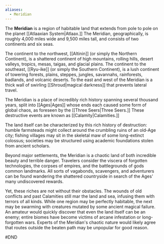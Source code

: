 ```yaml
---
aliases:
  - Meridian
---
```


The **Meridian** is a region of habitable land that extends from pole to pole on the planet [[Atlaaxian System|Atlaax.]] The Meridian, geographically, is roughly 4,000 miles wide and 9,500 miles tall, and consists of two continents and six seas.

The continent to the northwest, [[Altinin]] (or simply the Northern Continent), is a shattered continent of high mountains, rolling hills, desert valleys, tropics, mesas, taigas, and glacial plains. The continent to the southeast, [[Ryu-ike]] (or simply the Southern Continent), is a lush continent of towering forests, plains, steppes, jungles, savannahs, rainforests, badlands, and volcanic deserts. To the east and west of the Meridian is a thick wall of swirling [[Shroud|magical darkness]] that prevents lateral travel.

The Meridian is a place of incredibly rich history spanning several thousand years, split into [[Ages|Ages]] whose ends each caused some form of global chaos, as foreseen by the [[Three Seers|Three Seers.]] These destructive events are known as [[Calamity|Calamities.]] 

The land itself can be characterized by this rich history of destruction: humble farmsteads might collect around the crumbling ruins of an old-Age city; fishing villages may sit in the skeletal maw of some long-extinct colossus; societies may be structured using academic foundations stolen from ancient scholars. 

Beyond major settlements, the Meridian is a chaotic land of both incredible beauty and terrible danger. Travelers consider the viscera of forgotten technologies, the corpses of empires, and the battlegrounds of gods common landmarks. All sorts of vagabonds, scavengers, and adventurers can be found wandering the shattered countryside in search of the Ages' many undiscovered rewards. 

Yet, these riches are not without their obstacles. The wounds of old conflicts and past Calamities still mar the land and sea, infusing them with terrors of all kinds. While one region may be perfectly habitable, the next may be swarming with creatures mutated by some ancient magical failure. An amateur would quickly discover that even the land itself can be an enemy; entire biomes have become victims of arcane infestation or long-forgotten wars. Experts of the Meridian's chaotic nature would likely agree that routes outside the beaten path may be unpopular for good reason.



#DND